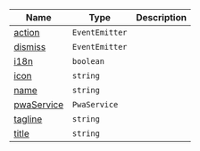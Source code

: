 <section id="main" data-note="AUTO-GENERATED CONTENT, DO NOT EDIT DIRECTLY!">

| Name                                                                                                      | Type                            | Description |
| --------------------------------------------------------------------------------------------------------- | ------------------------------- | ----------- |
| [action](https://nguix-starter.lamnhan.com/content/reference/classes/pwaboxcomponent.html#action)         | <code>EventEmitter<void></code> |             |
| [dismiss](https://nguix-starter.lamnhan.com/content/reference/classes/pwaboxcomponent.html#dismiss)       | <code>EventEmitter<void></code> |             |
| [i18n](https://nguix-starter.lamnhan.com/content/reference/classes/pwaboxcomponent.html#i18n)             | <code>boolean</code>            |             |
| [icon](https://nguix-starter.lamnhan.com/content/reference/classes/pwaboxcomponent.html#icon)             | <code>string</code>             |             |
| [name](https://nguix-starter.lamnhan.com/content/reference/classes/pwaboxcomponent.html#name)             | <code>string</code>             |             |
| [pwaService](https://nguix-starter.lamnhan.com/content/reference/classes/pwaboxcomponent.html#pwaservice) | <code>PwaService</code>         |             |
| [tagline](https://nguix-starter.lamnhan.com/content/reference/classes/pwaboxcomponent.html#tagline)       | <code>string</code>             |             |
| [title](https://nguix-starter.lamnhan.com/content/reference/classes/pwaboxcomponent.html#title)           | <code>string</code>             |             |

</section>
